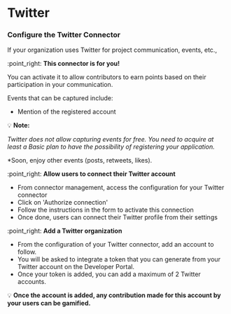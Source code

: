 # Twitter

### **Configure the Twitter Connector**

If your organization uses Twitter for project communication, events, etc.,&#x20;

:point\_right: **This connector is for you!**

You can activate it to allow contributors to earn points based on their participation in your communication.

Events that can be captured include:

* Mention of the registered account

:bulb: **Note:**&#x20;

_Twitter does not allow capturing events for free. You need to acquire at least a Basic plan to have the possibility of registering your application._

\*Soon, enjoy other events (posts, retweets, likes).

:point\_right: **Allow users to connect their Twitter account**

* From connector management, access the configuration for your Twitter connector
* Click on 'Authorize connection'
* Follow the instructions in the form to activate this connection
* Once done, users can connect their Twitter profile from their settings

:point\_right: **Add a Twitter organization**

* From the configuration of your Twitter connector, add an account to follow.
* You will be asked to integrate a token that you can generate from your Twitter account on the Developer Portal.
* Once your token is added, you can add a maximum of 2 Twitter accounts.

:bulb: **Once the account is added, any contribution made for this account by your users can be gamified.**
